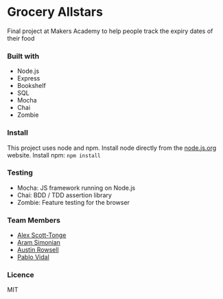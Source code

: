 # Grocery Allstars
Final project at Makers Academy to help people track the expiry dates of their food

### Built with
- Node.js
- Express
- Bookshelf
- SQL
- Mocha
- Chai
- Zombie

### Install
This project uses node and npm. Install node directly from the [node.js.org](https://nodejs.org/en/download/) website. Install npm:
``` npm install ```




### Testing
- Mocha: JS framework running on Node.js
- Chai: BDD / TDD assertion library
- Zombie: Feature testing for the browser

### Team Members
- [Alex Scott-Tonge](https://github.com/alexscotttonge)
- [Aram Simonian](https://github.com/AramSimonian)
- [Austin Rowsell](https://github.com/andyrow123)
- [Pablo Vidal](https://github.com/Pablo123GitHub)

### Licence
MIT


